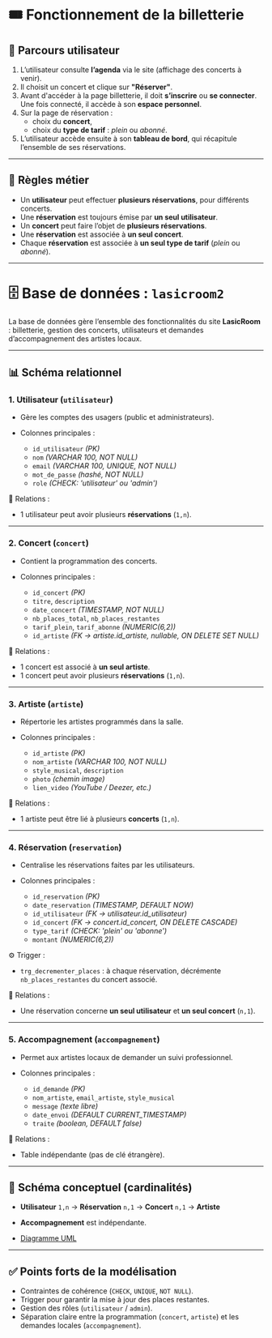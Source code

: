 # 🎟 Fonctionnement de la billetterie

## 🔄 Parcours utilisateur

1. L’utilisateur consulte **l’agenda** via le site (affichage des concerts à venir).  
2. Il choisit un concert et clique sur **"Réserver"**.  
3. Avant d'accéder à la page billetterie, il doit **s’inscrire** ou **se connecter**.  
   Une fois connecté, il accède à son **espace personnel**.  
4. Sur la page de réservation :  
   - choix du **concert**,   
   - choix du **type de tarif** : *plein* ou *abonné*.  
5. L’utilisateur accède ensuite à son **tableau de bord**, qui récapitule l’ensemble de ses réservations.  

---

## 📏 Règles métier

- Un **utilisateur** peut effectuer **plusieurs réservations**, pour différents concerts.  
- Une **réservation** est toujours émise par **un seul utilisateur**.  
- Un **concert** peut faire l’objet de **plusieurs réservations**.  
- Une **réservation** est associée à **un seul concert**.  
- Chaque **réservation** est associée à **un seul type de tarif** (*plein* ou *abonné*).

---

# 🗄️ Base de données : `lasicroom2`


La base de données gère l’ensemble des fonctionnalités du site **LasicRoom** : billetterie, gestion des concerts, utilisateurs et demandes d’accompagnement des artistes locaux.

---

## 📊 Schéma relationnel

### 1. **Utilisateur** (`utilisateur`)

* Gère les comptes des usagers (public et administrateurs).
* Colonnes principales :

  * `id_utilisateur` *(PK)*
  * `nom` *(VARCHAR 100, NOT NULL)*
  * `email` *(VARCHAR 100, UNIQUE, NOT NULL)*
  * `mot_de_passe` *(hashé, NOT NULL)*
  * `role` *(CHECK: 'utilisateur' ou 'admin')*

🔗 Relations :

* 1 utilisateur peut avoir plusieurs **réservations** (`1,n`).

---

### 2. **Concert** (`concert`)

* Contient la programmation des concerts.
* Colonnes principales :

  * `id_concert` *(PK)*
  * `titre`, `description`
  * `date_concert` *(TIMESTAMP, NOT NULL)*
  * `nb_places_total`, `nb_places_restantes`
  * `tarif_plein`, `tarif_abonne` *(NUMERIC(6,2))*
  * `id_artiste` *(FK → artiste.id\_artiste, nullable, ON DELETE SET NULL)*

🔗 Relations :

* 1 concert est associé à **un seul artiste**.
* 1 concert peut avoir plusieurs **réservations** (`1,n`).

---

### 3. **Artiste** (`artiste`)

* Répertorie les artistes programmés dans la salle.
* Colonnes principales :

  * `id_artiste` *(PK)*
  * `nom_artiste` *(VARCHAR 100, NOT NULL)*
  * `style_musical`, `description`
  * `photo` *(chemin image)*
  * `lien_video` *(YouTube / Deezer, etc.)*

🔗 Relations :

* 1 artiste peut être lié à plusieurs **concerts** (`1,n`).

---

### 4. **Réservation** (`reservation`)

* Centralise les réservations faites par les utilisateurs.
* Colonnes principales :

  * `id_reservation` *(PK)*
  * `date_reservation` *(TIMESTAMP, DEFAULT NOW)*
  * `id_utilisateur` *(FK → utilisateur.id\_utilisateur)*
  * `id_concert` *(FK → concert.id\_concert, ON DELETE CASCADE)*
  * `type_tarif` *(CHECK: 'plein' ou 'abonne')*
  * `montant` *(NUMERIC(6,2))*

⚙️ Trigger :

* `trg_decrementer_places` : à chaque réservation, décrémente `nb_places_restantes` du concert associé.

🔗 Relations :

* Une réservation concerne **un seul utilisateur** et **un seul concert** (`n,1`).

---

### 5. **Accompagnement** (`accompagnement`)

* Permet aux artistes locaux de demander un suivi professionnel.
* Colonnes principales :

  * `id_demande` *(PK)*
  * `nom_artiste`, `email_artiste`, `style_musical`
  * `message` *(texte libre)*
  * `date_envoi` *(DEFAULT CURRENT\_TIMESTAMP)*
  * `traite` *(boolean, DEFAULT false)*

🔗 Relations :

* Table indépendante (pas de clé étrangère).

---

## 📐 Schéma conceptuel (cardinalités)

* **Utilisateur** `1,n` → **Réservation** `n,1` → **Concert** `n,1` → **Artiste**
* **Accompagnement** est indépendante.

* [Diagramme UML](/documentation_technique/diagrammeUML.png)

---

## ✅ Points forts de la modélisation

* Contraintes de cohérence (`CHECK`, `UNIQUE`, `NOT NULL`).
* Trigger pour garantir la mise à jour des places restantes.
* Gestion des rôles (`utilisateur` / `admin`).
* Séparation claire entre la programmation (`concert`, `artiste`) et les demandes locales (`accompagnement`).

